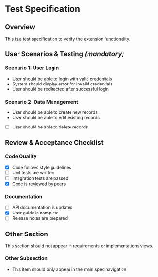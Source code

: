 # Test Specification

## Overview
This is a test specification to verify the extension functionality.

## User Scenarios & Testing *(mandatory)*

### Scenario 1: User Login
- User should be able to login with valid credentials
- System should display error for invalid credentials
- User should be redirected after successful login

### Scenario 2: Data Management
- User should be able to create new records
- User should be able to edit existing records
- [ ] User should be able to delete records

## Review & Acceptance Checklist

### Code Quality
- [x] Code follows style guidelines
- [ ] Unit tests are written
- [ ] Integration tests are passed
- [x] Code is reviewed by peers

### Documentation
- [ ] API documentation is updated
- [x] User guide is complete
- [ ] Release notes are prepared

## Other Section
This section should not appear in requirements or implementations views.

### Other Subsection
- This item should only appear in the main spec navigation